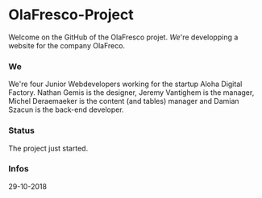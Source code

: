 # OlaFresco-Project

Welcome on the GitHub of the OlaFresco projet. *We*'re developping a website for the company OlaFreco.

### We

We're four Junior Webdevelopers working for the startup Aloha Digital Factory. Nathan Gemis is the designer, Jeremy Vantighem is the manager, Michel Deraemaeker is the content (and tables) manager and Damian Szacun is the back-end developer.

### Status

The project just started.

### Infos

29-10-2018
